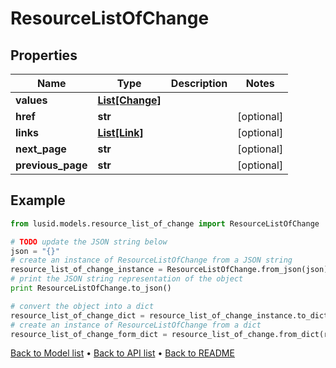# ResourceListOfChange


## Properties
Name | Type | Description | Notes
------------ | ------------- | ------------- | -------------
**values** | [**List[Change]**](Change.md) |  | 
**href** | **str** |  | [optional] 
**links** | [**List[Link]**](Link.md) |  | [optional] 
**next_page** | **str** |  | [optional] 
**previous_page** | **str** |  | [optional] 

## Example

```python
from lusid.models.resource_list_of_change import ResourceListOfChange

# TODO update the JSON string below
json = "{}"
# create an instance of ResourceListOfChange from a JSON string
resource_list_of_change_instance = ResourceListOfChange.from_json(json)
# print the JSON string representation of the object
print ResourceListOfChange.to_json()

# convert the object into a dict
resource_list_of_change_dict = resource_list_of_change_instance.to_dict()
# create an instance of ResourceListOfChange from a dict
resource_list_of_change_form_dict = resource_list_of_change.from_dict(resource_list_of_change_dict)
```
[Back to Model list](../README.md#documentation-for-models) &#8226; [Back to API list](../README.md#documentation-for-api-endpoints) &#8226; [Back to README](../README.md)


